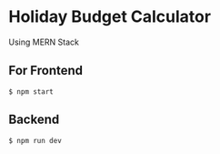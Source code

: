 # Holiday Budget Calculator
Using MERN Stack

## For Frontend

    $ npm start

## Backend

    $ npm run dev